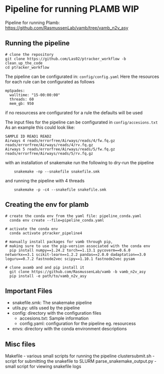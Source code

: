 # Pipeline for running PLAMB WIP
Pipeline for running Plamb: https://github.com/RasmussenLab/vamb/tree/vamb_n2v_asy


## Running the pipeline
```
# clone the repository
git clone https://github.com/Las02/ptracker_workflow -b clean_up_the_code
cd ptracker_workflow
```

The pipeline can be configurated in: ``` config/config.yaml ```
Here the resources for each rule can be configurated as follows
```
mpSpades:
  walltime: "15-00:00:00"
  threads: 60
  mem_gb: 950
```
if no resourcess are configurated for a rule the defaults will be used

The input files for the pipeline can be configurated in ``` config/accesions.txt ``` 
As an example this could look like:
```
SAMPLE ID READ1 READ2
Airways 4 reads/errorfree/Airways/reads/4/fw.fq.gz reads/errorfree/Airways/reads/4/rv.fq.gz
Airways 5 reads/errorfree/Airways/reads/5/fw.fq.gz reads/errorfree/Airways/reads/5/rv.fq.gz
```

with an installation of snakemake run the following to dry-run the pipeline
```
	snakemake -np --snakefile snakefile.smk
```
and running the pipeline with 4 threads
```
	snakemake -p -c4 --snakefile snakefile.smk
```

## Creating the env for plamb
```
# create the conda env from the yaml file: pipeline_conda.yaml
  conda env create --file=pipeline_conda.yaml

# activate the conda env
  conda activate ptracker_pipeline4

# manually install packages for vamb through pip,
# making sure to use the pip-version associated with the conda env
  pip install numpy==1.24.2 torch==1.13.1 pycoverm==0.6.0 networkx==3.1 scikit-learn==1.2.2 pandas==2.0.0 dadaptation==3.0 loguru==0.7.2 fastnode2vec scipy==1.10.1 fastnode2vec pysam

# clone avamb and and pip install it
  git clone https://github.com/RasmussenLab/vamb -b vamb_n2v_asy
  pip install -e path/to/vamb_n2v_asy
```
## Important Files
- snakefile.smk: The snakemake pipeline
- utils.py: utils used by the pipeline
- config: directory with the configuration files
  - accesions.txt: Sample information
  - config.yaml: configuration for the pipeline eg. resourcess
- envs: directory with the conda environment descriptions

## Misc files
Makefile - various small scripts for running the pipeline
clustersubmit.sh - script for submitting the snakefile to SLURM
parse_snakemake_output.py - small script for viewing snakefile logs
